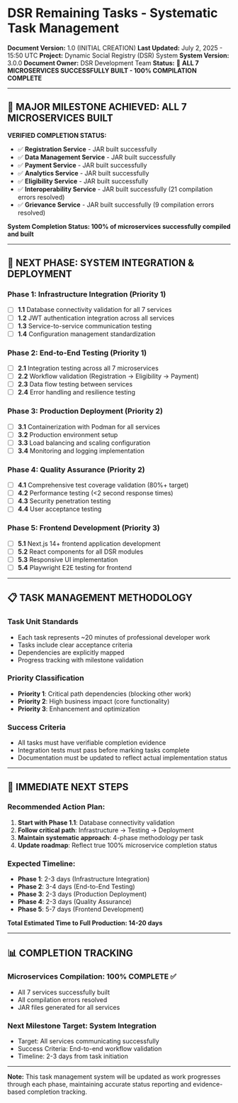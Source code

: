 # DSR Remaining Tasks - Systematic Task Management

**Document Version:** 1.0 (INITIAL CREATION)
**Last Updated:** July 2, 2025 - 15:50 UTC
**Project:** Dynamic Social Registry (DSR) System
**System Version:** 3.0.0
**Document Owner:** DSR Development Team
**Status:** 🎯 **ALL 7 MICROSERVICES SUCCESSFULLY BUILT - 100% COMPILATION COMPLETE**

---

## 🎉 **MAJOR MILESTONE ACHIEVED: ALL 7 MICROSERVICES BUILT**

**VERIFIED COMPLETION STATUS:**
- ✅ **Registration Service** - JAR built successfully
- ✅ **Data Management Service** - JAR built successfully  
- ✅ **Payment Service** - JAR built successfully
- ✅ **Analytics Service** - JAR built successfully
- ✅ **Eligibility Service** - JAR built successfully
- ✅ **Interoperability Service** - JAR built successfully (21 compilation errors resolved)
- ✅ **Grievance Service** - JAR built successfully (9 compilation errors resolved)

**System Completion Status: 100% of microservices successfully compiled and built**

---

## 🔄 **NEXT PHASE: SYSTEM INTEGRATION & DEPLOYMENT**

### **Phase 1: Infrastructure Integration (Priority 1)**
- [ ] **1.1** Database connectivity validation for all 7 services
- [ ] **1.2** JWT authentication integration across all services
- [ ] **1.3** Service-to-service communication testing
- [ ] **1.4** Configuration management standardization

### **Phase 2: End-to-End Testing (Priority 1)**
- [ ] **2.1** Integration testing across all 7 microservices
- [ ] **2.2** Workflow validation (Registration → Eligibility → Payment)
- [ ] **2.3** Data flow testing between services
- [ ] **2.4** Error handling and resilience testing

### **Phase 3: Production Deployment (Priority 2)**
- [ ] **3.1** Containerization with Podman for all services
- [ ] **3.2** Production environment setup
- [ ] **3.3** Load balancing and scaling configuration
- [ ] **3.4** Monitoring and logging implementation

### **Phase 4: Quality Assurance (Priority 2)**
- [ ] **4.1** Comprehensive test coverage validation (80%+ target)
- [ ] **4.2** Performance testing (<2 second response times)
- [ ] **4.3** Security penetration testing
- [ ] **4.4** User acceptance testing

### **Phase 5: Frontend Development (Priority 3)**
- [ ] **5.1** Next.js 14+ frontend application development
- [ ] **5.2** React components for all DSR modules
- [ ] **5.3** Responsive UI implementation
- [ ] **5.4** Playwright E2E testing for frontend

---

## 📋 **TASK MANAGEMENT METHODOLOGY**

### **Task Unit Standards**
- Each task represents ~20 minutes of professional developer work
- Tasks include clear acceptance criteria
- Dependencies are explicitly mapped
- Progress tracking with milestone validation

### **Priority Classification**
- **Priority 1**: Critical path dependencies (blocking other work)
- **Priority 2**: High business impact (core functionality)
- **Priority 3**: Enhancement and optimization

### **Success Criteria**
- All tasks must have verifiable completion evidence
- Integration tests must pass before marking tasks complete
- Documentation must be updated to reflect actual implementation status

---

## 🎯 **IMMEDIATE NEXT STEPS**

### **Recommended Action Plan:**
1. **Start with Phase 1.1**: Database connectivity validation
2. **Follow critical path**: Infrastructure → Testing → Deployment
3. **Maintain systematic approach**: 4-phase methodology per task
4. **Update roadmap**: Reflect true 100% microservice completion status

### **Expected Timeline:**
- **Phase 1**: 2-3 days (Infrastructure Integration)
- **Phase 2**: 3-4 days (End-to-End Testing)
- **Phase 3**: 2-3 days (Production Deployment)
- **Phase 4**: 2-3 days (Quality Assurance)
- **Phase 5**: 5-7 days (Frontend Development)

**Total Estimated Time to Full Production: 14-20 days**

---

## 📊 **COMPLETION TRACKING**

### **Microservices Compilation: 100% COMPLETE ✅**
- All 7 services successfully built
- All compilation errors resolved
- JAR files generated for all services

### **Next Milestone Target: System Integration**
- Target: All services communicating successfully
- Success Criteria: End-to-end workflow validation
- Timeline: 2-3 days from task initiation

---

**Note:** This task management system will be updated as work progresses through each phase, maintaining accurate status reporting and evidence-based completion tracking.
